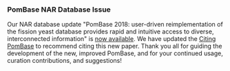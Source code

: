 ### PomBase NAR Database Issue
<!-- pombase_flags: frontpage -->
<!-- newsfeed_thumbnail: NAR_paper.png -->

Our NAR database update "PomBase 2018: user-driven reimplementation of the fission yeast database provides rapid and intuitive access to diverse, interconnected information" is [now available](https://academic.oup.com/nar/advance-article/doi/10.1093/nar/gky961/5128936). We have updated the [Citing PomBase](about/citing-pombase) to recommend citing this new paper. Thank you all for guiding the development of the new, improved PomBase, and for your continued usage, curation contributions, and suggestions!
